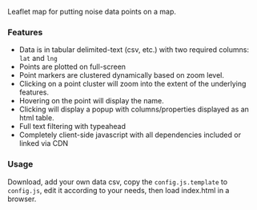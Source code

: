 Leaflet map  for putting noise data points on a map.
### Features
* Data is in tabular delimited-text (csv, etc.) with two required columns: `lat` and `lng`
* Points are plotted on full-screen 
* Point markers are clustered dynamically based on zoom level.
* Clicking on a point cluster will zoom into the extent of the underlying features.
* Hovering on the point will display the name. 
* Clicking will display a popup with columns/properties displayed as an html table.
* Full text filtering with typeahead
* Completely client-side javascript with all dependencies included or linked via CDN

### Usage
Download, add your own data csv, copy the `config.js.template` to `config.js`, edit it according to your needs, then load index.html in a browser.



